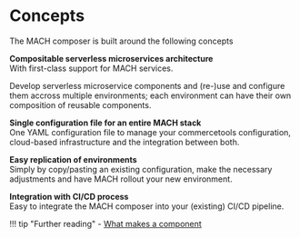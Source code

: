 # Concepts

The MACH composer is built around the following concepts

**Compositable serverless microservices architecture**  
With first-class support for MACH services.

Develop serverless microservice components and (re-)use and configure them accross multiple environments; each environment can have their own composition of reusable components.
  
**Single configuration file for an entire MACH stack**  
One YAML configuration file to manage your commercetools configuration, cloud-based infrastructure and the integration between both.

**Easy replication of environments**  
Simply by copy/pasting an existing configuration, make the necessary adjustments and have MACH rollout your new environment.

**Integration with CI/CD process**  
Easy to integrate the MACH composer into your (existing) CI/CD pipeline.

!!! tip "Further reading"
    - [What makes a component](./components/index.md)